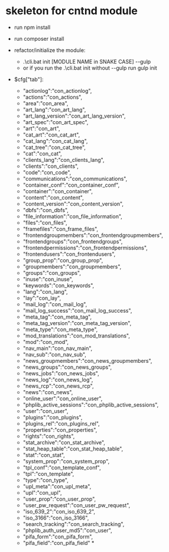 # skeleton for cntnd module

* run npm install
* run composer install
* refactor/initialize the module:
  * .\cli.bat init [MODULE NAME in SNAKE CASE] --gulp
  * or if you run the .\cli.bat init without --gulp run gulp init


* $cfg["tab"]:
    * "actionlog":"con_actionlog",
    * "actions":"con_actions",
    * "area":"con_area",
    * "art_lang":"con_art_lang",
    * "art_lang_version":"con_art_lang_version",
    * "art_spec":"con_art_spec",
    * "art":"con_art",
    * "cat_art":"con_cat_art",
    * "cat_lang":"con_cat_lang",
    * "cat_tree":"con_cat_tree",
    * "cat":"con_cat",
    * "clients_lang":"con_clients_lang",
    * "clients":"con_clients",
    * "code":"con_code",
    * "communications":"con_communications",
    * "container_conf":"con_container_conf",
    * "container":"con_container",
    * "content":"con_content",
    * "content_version":"con_content_version",
    * "dbfs":"con_dbfs",
    * "file_information":"con_file_information",
    * "files":"con_files",
    * "framefiles":"con_frame_files",
    * "frontendgroupmembers":"con_frontendgroupmembers",
    * "frontendgroups":"con_frontendgroups",
    * "frontendpermissions":"con_frontendpermissions",
    * "frontendusers":"con_frontendusers",
    * "group_prop":"con_group_prop",
    * "groupmembers":"con_groupmembers",
    * "groups":"con_groups",
    * "inuse":"con_inuse",
    * "keywords":"con_keywords",
    * "lang":"con_lang",
    * "lay":"con_lay",
    * "mail_log":"con_mail_log",
    * "mail_log_success":"con_mail_log_success",
    * "meta_tag":"con_meta_tag",
    * "meta_tag_version":"con_meta_tag_version",
    * "meta_type":"con_meta_type",
    * "mod_translations":"con_mod_translations",
    * "mod":"con_mod",
    * "nav_main":"con_nav_main",
    * "nav_sub":"con_nav_sub",
    * "news_groupmembers":"con_news_groupmembers",
    * "news_groups":"con_news_groups",
    * "news_jobs":"con_news_jobs",
    * "news_log":"con_news_log",
    * "news_rcp":"con_news_rcp",
    * "news":"con_news",
    * "online_user":"con_online_user",
    * "phplib_active_sessions":"con_phplib_active_sessions",
    * "user":"con_user",
    * "plugins":"con_plugins",
    * "plugins_rel":"con_plugins_rel",
    * "properties":"con_properties",
    * "rights":"con_rights",
    * "stat_archive":"con_stat_archive",
    * "stat_heap_table":"con_stat_heap_table",
    * "stat":"con_stat",
    * "system_prop":"con_system_prop",
    * "tpl_conf":"con_template_conf",
    * "tpl":"con_template",
    * "type":"con_type",
    * "upl_meta":"con_upl_meta",
    * "upl":"con_upl",
    * "user_prop":"con_user_prop",
    * "user_pw_request":"con_user_pw_request",
    * "iso_639_2":"con_iso_639_2",
    * "iso_3166":"con_iso_3166",
    * "search_tracking":"con_search_tracking",
    * "phplib_auth_user_md5":"con_user",
    * "pifa_form":"con_pifa_form",
    * "pifa_field":"con_pifa_field" * 
